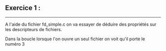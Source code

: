 ## Exercice 1 :
---

A l'aide du fichier fd_simple.c on va essayer de déduire des propriétés sur les descripteurs de fichiers.

Dans la boucle lorsque l'on ouvre un seul fichier on voit qu'il porte le numéro 3